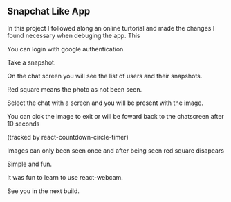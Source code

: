 ## Snapchat Like App

In this project I followed along an online turtorial and made the changes I
found necessary when debuging the app. This

You can login with google authentication.

Take a snapshot.

On the chat screen you will see the list of users and their snapshots.

Red square means the photo as not been seen.

Select the chat with a screen and you will be present with the image.

You can cick the image to exit or will be foward back to the chatscreen after 10
seconds

(tracked by react-countdown-circle-timer)

Images can only been seen once and after being seen red square disapears

Simple and fun.

It was fun to learn to use react-webcam.

See you in the next build.
